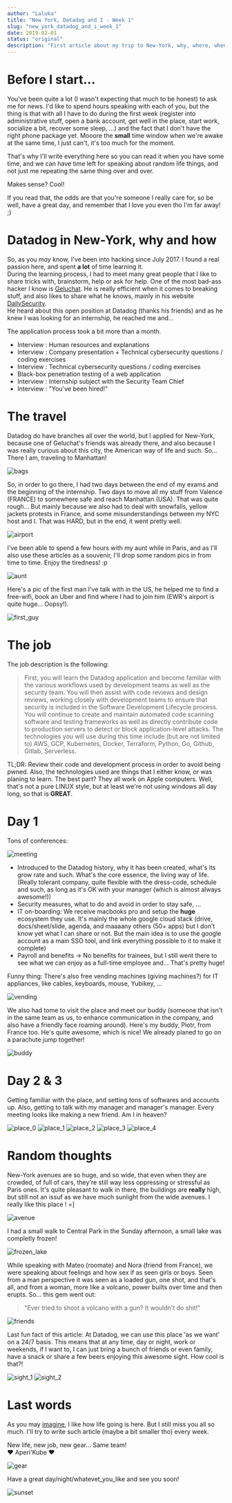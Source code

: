 ```yaml
---
author: "Laluka"
title: "New York, Datadog and I - Week 1"
slug: "new_york_datadog_and_i_week_1"
date: 2019-02-01
status: "original"
description: "First article about my trip to New-York, why, where, when, with whom... What surprised me, how it went, and pics!"
---
```


# Before I start...

You've been quite a lot (I wasn't expecting that much to be honest) to ask me for news. I'd like to spend hours speaking with each of you, but the thing is that with all I have to do during the first week (register into administrative stuff, open a bank account, get well in the place, start work, socialize a bit, recover some sleep, ...) and the fact that I don't have the right phone package yet. Mooore the __small__ time window when we're awake at the same time, I just can't, it's too much for the moment.

That's why I'll write everything here so you can read it when you have some time, and we can have time left for speaking about random life things, and not just me repeating the same thing over and over.

Makes sense? Cool!

If you read that, the odds are that you're someone I really care for, so be well, have a great day, and remember that I love you even tho I'm far away! ;)


# Datadog in New-York, why and how

So, as you _may_ know, I've been into hacking since July 2017. I found a real passion here, and spent __a lot__ of time learning it. \
During the learning process, I had to meet many great people that I like to share tricks with, brainstorm, help or ask for help. One of the most bad-ass hacker I know is [Geluchat](https://twitter.com/Geluchat). He is really efficient when it comes to breaking stuff, and also likes to share what he knows, mainly in his website [DailySecurity](https://www.dailysecurity.fr/). \
He heard about this open position at Datadog (thanks his friends) and as he knew I was looking for an internship, he reached me and...

The application process took a bit more than a month.

- Interview : Human resources and explanations
- Interview : Company presentation + Technical cybersecurity questions / coding exercises
- Interview : Technical cybersecurity questions / coding exercises
- Black-box penetration testing of a web application
- Interview : Internship subject with the Security Team Chief
- Interview : "You've been hired!"


# The travel

Datadog do have branches all over the world, but I applied for New-York, because one of Geluchat's friends was already there, and also because I was really curious about this city, the American way of life and such. So... There I am, traveling to Manhattan!

<img class="img_big" src="/travels/new_york_01/bags.jpg" alt="bags">

So, in order to go there, I had two days between the end of my exams and the beginning of the internship. Two days to move all my stuff from Valence (FRANCE) to somewhere safe and reach Manhattan (USA). That was quite rough... But mainly because we also had to deal with snowfalls, yellow jackets protests in France, and some misunderstandings between my NYC host and I. That was HARD, but in the end, it went pretty well.

<img class="img_big" src="/travels/new_york_01/airport.jpg" alt="airport">

I've been able to spend a few hours with my aunt while in Paris, and as I'll also use these articles as a souvenir, I'll drop some random pics in from time to time. Enjoy the tiredness! :p

<img class="img_big" src="/travels/new_york_01/aunt.jpg" alt="aunt">

Here's a pic of the first man I've talk with in the US, he helped me to find a free-wifi, book an Uber and find where I had to join him (EWR's airport is quite huge... Oopsy!).

<img class="img_big" src="/travels/new_york_01/first_guy.jpg" alt="first_guy">


# The job

The job description is the following:

 > First, you will learn the Datadog application and become familiar with the various workflows used by development
teams as well as the security team. You will then assist with code reviews and design reviews, working closely with
development teams to ensure that security is included in the Software Development Lifecycle process. You will
continue to create and maintain automated code scanning software and testing frameworks as well as directly
contribute code to production servers to detect or block application-level attacks. The technologies you will use during
this time include (but are not limited to) AWS, GCP, Kubernetes, Docker, Terraform, Python, Go, Github, Gitlab,
Serverless.


TL;DR: Review their code and development process in order to avoid being pwned. Also, the technologies used are things that I either know, or was planing to learn. The best part? They all work on Apple computers. Well, that's not a pure LINUX style, but at least we're not using windows all day long, so that is __GREAT__.


# Day 1

Tons of conferences:

<img class="img_big" src="/travels/new_york_01/meeting.jpg" alt="meeting">

- Introduced to the Datadog history, why it has been created, what's its grow rate and such. What's the core essence, the living way of life. (Really tolerant company, quite flexible with the dress-code, schedule and such, as long as it's OK with your manager (which is almost always awesome!))
- Security measures, what to do and avoid in order to stay safe, ...
- IT on-boarding: We receive macbooks pro and setup the __huge__ ecosystem they use. It's mainly the whole google cloud stack (drive, docs/sheet/slide, agenda, and maaaany others (50+ apps) but I don't know yet what I can share or not. But the main idea is to use the google account as a main SSO tool, and link everything possible to it to make it complete)
- Payroll and benefits -> No benefits for trainees, but I still went there to see what we can enjoy as a full-time employee and... That's pretty huge!

Funny thing: There's also free vending machines (giving machines?) for IT appliances, like cables, keyboards, mouse, Yubikey, ...

<img class="img_big" src="/travels/new_york_01/vending.jpg" alt="vending">

We also had tome to visit the place and meet our buddy (someone that isn't in the same team as us, to enhance communication in the company, and also have a friendly face roaming around). Here's my buddy, Piotr, from France too. He's quite awesome, which is nice! We already planed to go on a parachute jump together!

<img class="img_big" src="/travels/new_york_01/buddy.jpg" alt="buddy">


# Day 2 & 3

Getting familiar with the place, and setting tons of softwares and accounts up. Also, getting to talk with my manager and manager's manager. Every meeting looks like making a new friend. Am I in heaven?

<img class="img_big" src="/travels/new_york_01/place_0.jpg" alt="place_0">
<img class="img_big" src="/travels/new_york_01/place_1.jpg" alt="place_1">
<img class="img_big" src="/travels/new_york_01/place_2.jpg" alt="place_2">
<img class="img_big" src="/travels/new_york_01/place_3.jpg" alt="place_3">
<img class="img_big" src="/travels/new_york_01/place_4.jpg" alt="place_4">



# Random thoughts

New-York avenues are so huge, and so wide, that even when they are crowded, of full of cars, they're still way less oppressing or stressful as Paris ones. It's quite pleasant to walk in there, the buildings are __really__ high, but still not an issuf as we have much sunlight from the wide avenues. I really like this place ! =]

<img class="img_big" src="/travels/new_york_01/avenue.jpg" alt="avenue">


I had a small walk to Central Park in the Sunday afternoon, a small lake was completly frozen!

<img class="img_big" src="/travels/new_york_01/frozen_lake.jpg" alt="frozen_lake">


While speaking with Mateo (roomate) and Nora (friend from France), we were speaking about feelings and how sex if as seen girls or boys. Seen from a man perspective it was seen as a loaded gun, one shot, and that's all, and from a woman, more like a volcano, power builts over time and then erupts. So... this gem went out:

> "Ever tried to shoot a volcano with a gun? It wouldn't do shit!"

<img class="img_big" src="/travels/new_york_01/friends.jpg" alt="friends">


Last fun fact of this article: At Datadog, we can use this place 'as we want' on a 24/7 basis. This means that at any time, day or night, work or weekends, if I want to, I can just bring a bunch of friends or even family, have a snack or share a few beers enjoying this awesome sight. How cool is that?!

<img class="img_big" src="/travels/new_york_01/sight_1.jpg" alt="sight_1">
<img class="img_big" src="/travels/new_york_01/sight_2.jpg" alt="sight_2">


# Last words

As you may [imagine](https://www.youtube.com/watch?v=YkgkThdzX-8), I like how life going is here. But I still miss you all so much. I'll try to write such article (maybe a bit smaller tho) every week.

New life, new job, new gear... Same team! \
❤ Aperi'Kube ❤

<img class="img_big" src="/travels/new_york_01/gear.jpg" alt="gear">

Have a great day/night/whatevet_you_like and see you soon!

<img class="img_big" src="/travels/new_york_01/sunset.jpg" alt="sunset">
